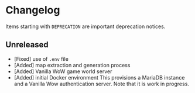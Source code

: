 # Changelog

Items starting with `DEPRECATION` are important deprecation notices.

## Unreleased

- [Fixed] use of `.env` file
- [Added] map extraction and generation process
- [Added] Vanilla WoW game world server
- [Added] initial Docker environment
    This provisions a MariaDB instance and a Vanilla Wow authentication
    server. Note that it is work in progress.
